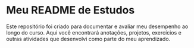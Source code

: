 # Meu README de Estudos

Este repositório foi criado para documentar e avaliar meu desempenho ao longo do curso. Aqui você encontrará anotações, projetos, exercícios e outras atividades que desenvolvi como parte do meu aprendizado.
